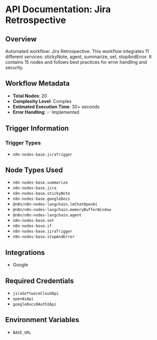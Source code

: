 # API Documentation: Jira Retrospective

## Overview
Automated workflow: Jira Retrospective. This workflow integrates 11 different services: stickyNote, agent, summarize, set, stopAndError. It contains 15 nodes and follows best practices for error handling and security.

## Workflow Metadata
- **Total Nodes**: 20
- **Complexity Level**: Complex
- **Estimated Execution Time**: 30+ seconds
- **Error Handling**: ✅ Implemented

## Trigger Information
### Trigger Types
- `n8n-nodes-base.jiraTrigger`

## Node Types Used
- `n8n-nodes-base.summarize`
- `n8n-nodes-base.jira`
- `n8n-nodes-base.stickyNote`
- `n8n-nodes-base.googleDocs`
- `@n8n/n8n-nodes-langchain.lmChatOpenAi`
- `@n8n/n8n-nodes-langchain.memoryBufferWindow`
- `@n8n/n8n-nodes-langchain.agent`
- `n8n-nodes-base.set`
- `n8n-nodes-base.if`
- `n8n-nodes-base.jiraTrigger`
- `n8n-nodes-base.stopAndError`

## Integrations
- Google

## Required Credentials
- `jiraSoftwareCloudApi`
- `openAiApi`
- `googleDocsOAuth2Api`

## Environment Variables
- `BASE_URL`
